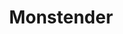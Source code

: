 ---
layout: devblog
title: Monstender
category: monstender
permalink: '/monstender/'
pagination: 
  enabled: true
  category: monstender
  permalink: '/monstender/:num'
---
